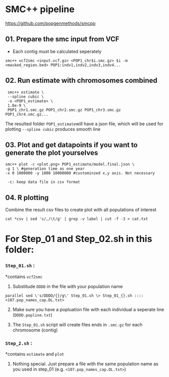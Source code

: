 # SMC++ pipeline


https://github.com/popgenmethods/smcpp

## 01. Prepare the smc input from VCF

* Each contig must be calculated seperately

```smc++ vcf2smc <input.vcf.gz> <POP1_chr$i.smc.gz> $i -m <masked_region.bed> POP1:indv1,indv2,indv3,indv4...```



## 02. Run estimate with chromosomes combined
 ```
  smc++ estimate \
  --spline cubic \
  -o <POP1_estimate> \
  1.8e-9 \
  POP1_chr1.smc.gz POP1_chr2.smc.gz POP1_chr3.smc.gz POP1_chr4.smc.gz...
```
The resulted folder ```POP1_estimate```will have a json file, which will be used for plotting
```--spline cubic``` produces smooth line

## 03. Plot and get datapoints if you want to generate the plot yourselves

```
smc++ plot -c <plot.png> POP1_estimate/model.final.json \
-g 1 \ #generation time as one year
-x 0 1000000 -y 1000 10000000 #custominzed x,y axis. Not necessary 
```

``` -c: keep data file in csv format```

## 04. R plotting

Combine the result csv files to create plot with all populations of interest

```cat *csv | sed 's/,/\t/g' | grep -v label | cut -f -3 > cat.txt ```


# For Step_01 and Step_02.sh in this folder:

###  ```Step_01.sh``` : 

*contains ```vcf2smc```

1. Substitude ```DDDD``` in the file with your population name

```parallel sed \'s/DDDD/{}/g\' Step_01.sh \> Step_01_{}.sh :::: <107.pop_names_cap.DL.txt>```

2. Make sure you have a popluation file with each individual a seperate line (```DDDD.popline.txt```)

3. The ```Step_01.sh``` script will create files ends in ```.smc.gz``` for each chromosome (contig)

###  ```Step_2.sh``` : 

*contains ```estimate``` and ```plot```
1. Nothing special. Just prepare a file with the same population name as you used in step_01 (e.g. ```<107.pop_names_cap.DL.txt>```)

